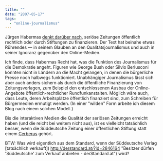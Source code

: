 ```yaml
---
title: ""
date: "2007-05-17"
tags: 
  - "online-journalismus"
---
```


Jürgen Habermas [denkt darüber nach](http://www.sueddeutsche.de/kultur/artikel/455/114341/ "'Keine Demokratie kan sich das leisten' - Kultur - sueddeutsche.de"), seriöse Zeitungen öffentlich rechtlich oder durch Stiftungen zu finanzieren. Der Text hat beinahe etwas Rührendes — in seinem Glauben an den Qualitätsjournalismus und auch in seiner Ignoranz gegenüber den Online-Medien.

Ich finde, dass Habermas Recht hat, was die Funktion des Journalismus für die Demokratie angeht. Figuren wie George Bush oder Silvio Berlusconi könnten nicht in Ländern an die Macht gelangen, in denen die bürgerliche Presse noch halbwegs funktioniert. Unabhängiger Journalismus lässt sich aber auch anders sichern als durch die öffentliche Finanzierung von Zeitungsverlagen, zum Beispiel den entschlossenen Ausbau der Online-Angebote öffentlich-rechtlicher Rundfunkanstalten. Möglich wäre auch, dass Leute, deren Arbeitsplätze öffentlich finanziert sind, zum Schreiben für Bürgermedien ermutigt werden. (In einer "wilden" Form arbeite ich diesem Blog nach einem solchen Modell.)

Bis die interaktiven Medien die Qualität der seriösen Zeitungen erreicht haben (und die reicht bei weitem nicht aus), ist es vielleicht tatsächlich besser, wenn die Süddeutsche Zeitung einer öffentlichen Stiftung statt einem [Cerberus](http://www.cerberuscapital.com/ "Website des US-Fonds Cerberus") gehört.

BTW: Was wird eigentlich aus dem Standard, wenn der Süddeutsche Verlag \[tatsächlich verkauft\]( http://derstandard.at/?id=2846164 "Besitzer dürfen 'Süddeutsche' zum Verkauf anbieten - derStandard.at") wird?
